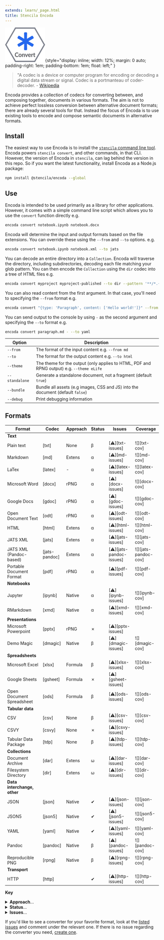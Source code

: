 ```yaml
---
extends: learn/_page.html
title: Stencila Encoda
---
```


![Stencila Encoda](/learn/img/convert.png){style="display: inline; width: 12%; margin: 0 auto; padding-right: 1em; padding-bottom: 1em; float: left;" }

> "A codec is a device or computer program for encoding or decoding a digital data stream or signal. Codec is a portmanteau of coder-decoder. - [Wikipedia](https://en.wikipedia.org/wiki/Codec)

Encoda provides a collection of codecs for converting between, and composing together, documents in various formats. The aim is not to achieve perfect lossless conversion between alternative document formats; there are already several tools for that. Instead the focus of Encoda is to use existing tools to encode and compose semantic documents in alternative formats.

## Install

The easiest way to use Encoda is to install the [`stencila` command line tool](https://github.com/stencila/stencila). Encoda powers `stencila convert`, and other commands, in that CLI. However, the version of Encoda in `stencila`, can lag behind the version in this repo. So if you want the latest functionality, install Encoda as a Node.js package:

```bash
npm install @stencila/encoda --global
```

## Use

Encoda is intended to be used primarily as a library for other applications. However, it comes with a simple command line script which allows you to use the `convert` function directly e.g.

```bash
encoda convert notebook.ipynb notebook.docx
```

Encoda will determine the input and output formats based on the file extensions. You can override these using the `--from` and `--to` options. e.g.

```bash
encoda convert notebook.ipynb notebook.xml --to jats
```

You can decode an entire directory into a `Collection`. Encoda will traverse the directory, including subdirectories, decoding each file matching your glob pattern. You can then encode the `Collection` using the `dir` codec into a tree of HTML files e.g.

```bash
encoda convert myproject myproject-published --to dir --pattern '**/*.{rmd, csv}'
```

You can also read content from the first argument. In that case, you'll need to specifying the `--from` format e.g.

```bash
encoda convert "{type: 'Paragraph', content: ['Hello world!']}" --from json5 paragraph.md
```

You can send output to the console by using `-` as the second argument and specifying the `--to` format e.g.

```bash
encoda convert paragraph.md - --to yaml
```

| Option         | Description                                                                               |
| -------------- | ----------------------------------------------------------------------------------------- |
| `--from`       | The format of the input content e.g. `--from md`                                          |
| `--to`         | The format for the output content e.g. `--to html`                                        |
| `--theme`      | The theme for the output (only applies to HTML, PDF and RPNG output) e.g. `--theme eLife` |
| `--standalone` | Generate a standalone document, not a fragment (default `true`)                           |
| `--bundle`     | Bundle all assets (e.g images, CSS and JS) into the document (default `false`)            |
| `--debug`      | Print debugging information                                                               |

## Formats

| Format                      | Codec         | Approach | Status | Issues                  | Coverage             |
| --------------------------- | ------------- | -------- | ------ | ----------------------- | -------------------- |
| **Text**                    |
| Plain text                  | [txt]         | None     | β      | [⚠][txt-issues]         | ![][txt-cov]         |
| Markdown                    | [md]          | Extens   | α      | [⚠][md-issues]          | ![][md-cov]          |
| LaTex                       | [latex]       | -        | α      | [⚠][latex-issues]       | ![][latex-cov]       |
| Microsoft Word              | [docx]        | rPNG     | α      | [⚠][docx-issues]        | ![][docx-cov]        |
| Google Docs                 | [gdoc]        | rPNG     | α      | [⚠][gdoc-issues]        | ![][gdoc-cov]        |
| Open Document Text          | [odt]         | rPNG     | α      | [⚠][odt-issues]         | ![][odt-cov]         |
| HTML                        | [html]        | Extens   | α      | [⚠][html-issues]        | ![][html-cov]        |
| JATS XML                    | [jats]        | Extens   | α      | [⚠][jats-issues]        | ![][jats-cov]        |
| JATS XML (Pandoc-based)     | [jats-pandoc] | Extens   | α      | [⚠][jats-pandoc-issues] | ![][jats-pandoc-cov] |
| Portable Document Format    | [pdf]         | rPNG     | α      | [⚠][pdf-issues]         | ![][pdf-cov]         |
| **Notebooks**               |
| Jupyter                     | [ipynb]       | Native   | α      | [⚠][ipynb-issues]       | ![][ipynb-cov]       |
| RMarkdown                   | [xmd]         | Native   | α      | [⚠][xmd-issues]         | ![][xmd-cov]         |
| **Presentations**           |
| Microsoft Powerpoint        | [pptx]        | rPNG     | ✗      | [⚠][pptx-issues]        |
| Demo Magic                  | [dmagic]      | Native   | β      | [⚠][dmagic-issues]      | ![][dmagic-cov]      |
| **Spreadsheets**            |
| Microsoft Excel             | [xlsx]        | Formula  | β      | [⚠][xlsx-issues]        | ![][xlsx-cov]        |
| Google Sheets               | [gsheet]      | Formula  | ✗      | [⚠][gsheet-issues]      |
| Open Document Spreadsheet   | [ods]         | Formula  | β      | [⚠][ods-issues]         | ![][ods-cov]         |
| **Tabular data**            |
| CSV                         | [csv]         | None     | β      | [⚠][csv-issues]         | ![][csv-cov]         |
| CSVY                        | [csvy]        | None     | ✗      | [⚠][csvy-issues]        |
| Tabular Data Package        | [tdp]         | None     | β      | [⚠][tdp-issues]         | ![][tdp-cov]         |
| **Collections**             |
| Document Archive            | [dar]         | Extens   | ω      | [⚠][dar-issues]         | ![][dar-cov]         |
| Filesystem Directory        | [dir]         | Extens   | ω      | [⚠][dir-issues]         | ![][dir-cov]         |
| **Data interchange, other** |
| JSON                        | [json]        | Native   | ✔      | [⚠][json-issues]        | ![][json-cov]        |
| JSON5                       | [json5]       | Native   | ✔      | [⚠][json5-issues]       | ![][json5-cov]       |
| YAML                        | [yaml]        | Native   | ✔      | [⚠][yaml-issues]        | ![][yaml-cov]        |
| Pandoc                      | [pandoc]      | Native   | β      | [⚠][pandoc-issues]      | ![][pandoc-cov]      |
| Reproducible PNG            | [rpng]        | Native   | β      | [⚠][rpng-issues]        | ![][rpng-cov]        |
| **Transport**               |
| HTTP                        | [http]        |          | ✔      | [⚠][http-issues]        | ![][http-cov]        |

**Key**

<details>
  <summary><b id="format-approach">Approach</b>...</summary>
  How executable nodes (e.g. `CodeChunk` and `CodeExpr` nodes) are represented

- Native: the format natively supports executable nodes
- Extens.: executable nodes are supported via extensions to the format
- rPNG: executable nodes are supported via reproducible PNG images
- Formula: executable `CodeExpr` nodes are represented using formulae

</details>

<details>
  <summary><b id="format-status">Status</b>...</summary>

- ✗: Not yet implemented
- ω: Work in progress
- α: Alpha, initial implementation
- β: Beta, ready for user testing
- ✔: Ready for production use

</details>

<details>
  <summary><b id="format-issues">Issues</b>...</summary>
  Link to open issues and PRs for the format (please check there before submitting a new issue 🙏)
</details>

If you'd like to see a converter for your favorite format, look at the [listed issues](https://github.com/stencila/encoda/issues) and comment under the relevant one. If there is no issue regarding the converter you need, [create one](https://github.com/stencila/encoda/issues/new).
